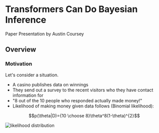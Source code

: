 # Transformers Can Do Bayesian Inference
Paper Presentation by Austin Coursey
## Overview
### Motivation
Let's consider a situation.
- A casino publishes data on winnings
- They send out a survey to the recent visitors who they have contact information for
- "8 out of the 10 people who responded actually made money!"
- Likelihood of making money given data follows (Binomial likelihood):

$$p(\theta|D)={10 \choose 8}\theta^8(1-\theta)^{2}$$

![likelihood distribution](https://github.com/acoursey3/transformer-bayesian/figures/main/likelihood.png?raw=true)

